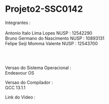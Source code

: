# Projeto2-SSC0142

Integrantes : <br><br>
Antonio Italo Lima Lopes NUSP : 12542290<br>
Bruno Germano do Nascimento NUSP : 10893131<br>
Felipe Seiji Momma Valente	NUSP : 12543700<br>

<br><br>

Versao do Sistema Operacional : <br>
Endeavour OS <br>

Versao do Compilador : <br>
GCC 13.1.1 <br>

Link do Video : <br>

